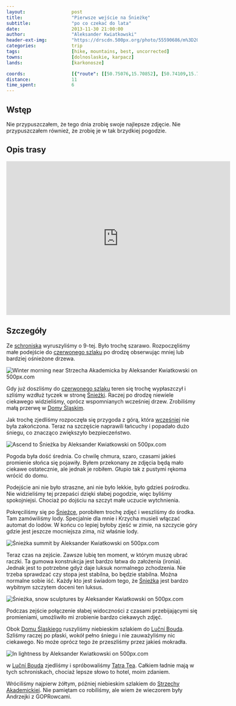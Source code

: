 ```yaml
---
layout:                 post
title:                  "Pierwsze wejście na Śnieżkę"
subtitle:               "po co czekać do lata"
date:                   2013-11-30 21:00:00
author:                 "Aleksander Kwiatkowski"
header-ext-img:         "https://drscdn.500px.org/photo/55590686/m%3D2048/c78578fb07a2484e09de6017b2b568fb"
categories:             trip
tags:                   [hike, mountains, best, uncorrected]
towns:                  [dolnoslaskie, karpacz]
lands:                  [karkonosze]

coords:                 [{"route": [[50.75076,15.70852], [50.74109,15.70642], [50.73615,15.73457], [50.73599,15.74010], [50.73927,15.72869], [50.73425,15.69740], [50.74120,15.70225], [50.74145,15.70607]], "type": "hike"}]
distance:               11
time_spent:             6
---
```


[post-wczesniejszy]:            /trip/2011/12/31/zimowa-sniezka/


[wiki-karpacz]:                 https://pl.wikipedia.org/wiki/Karpacz
[wiki-sniezka]:                 https://pl.wikipedia.org/wiki/%C5%9Anie%C5%BCka
[wiki-szklarska]:               https://pl.wikipedia.org/wiki/Szklarska_Por%C4%99ba
[wiki-jelenia]:                 https://pl.wikipedia.org/wiki/Jelenia_G%C3%B3ra
[wiki-strzecha]:                https://pl.wikipedia.org/wiki/Schronisko_PTTK_%E2%80%9EStrzecha_Akademicka%E2%80%9D
[wiki-gss]:                     https://pl.wikipedia.org/wiki/G%C5%82%C3%B3wny_Szlak_Sudecki
[wiki-dom-slaski]:              https://pl.wikipedia.org/wiki/Schronisko_G%C3%B3rskie_%E2%80%9EDom_%C5%9Al%C4%85ski%E2%80%9D
[wiki-lucni]:                   https://pl.wikipedia.org/wiki/Lu%C4%8Dn%C3%AD_bouda
[wiki-tatra-tea]:               https://en.wikipedia.org/wiki/Tatratea

Wstęp
-----

Nie przypuszczałem, że tego dnia zrobię swoje najlepsze zdjęcie. Nie przypuszczałem również, że zrobię je w tak
brzydkiej pogodzie.

Opis trasy
----------

<iframe height='405' width='590' frameborder='0' allowtransparency='true' scrolling='no' src='https://www.strava.com/activities/334968071/embed/34e651418339d572833921993c62e343b84966f7'></iframe>

Szczegóły
---------

Ze [schroniska][wiki-strzecha] wyruszyliśmy o 9-tej. Było trochę szarawo. Rozpoczęliśmy małe podejście
do [czerwonego szlaku][wiki-gss] po drodzę obserwując mniej lub bardziej ośnieżone drzewa.

<div class='pixels-photo'>
  <p>
    <img src='https://drscdn.500px.org/photo/54269044/m%3D900/fde25f780ace61859d3d98ed009cb2de' alt='Winter morning near Strzecha Akademicka by Aleksander Kwiatkowski on 500px.com'>
  </p>
  <a href='https://500px.com/photo/54269044/winter-morning-near-strzecha-akademicka-by-aleksander-kwiatkowski' alt='Winter morning near Strzecha Akademicka by Aleksander Kwiatkowski on 500px.com'></a>
</div>
<script type='text/javascript' src='https://500px.com/embed.js'></script>

Gdy już doszliśmy do [czerwonego szlaku][wiki-gss] teren się trochę wypłaszczył i szliśmy wzdłuż tyczek
w stronę [Śnieżki][wiki-sniezka]. Raczej po drodzę niewiele ciekawego widzieliśmy, oprócz wspomnianych
wcześniej drzew. Zrobiliśmy małą przerwę w [Domy Śląskim][wiki-dom-slaski].

Jak trochę zjedliśmy rozpoczęła się przygoda z górą, która [wcześniej][post-wczesniejszy] nie była zakończona.
Teraz na szczęście naprawili łańcuchy i popadało dużo śniegu, co znacząco zwiększyło bezpieczeństwo.

<div class='pixels-photo'>
  <p>
    <img src='https://drscdn.500px.org/photo/54060844/m%3D900/f42fc6e231e57c181e13a33f1ff37bb1' alt='Ascend to Śnieżka by Aleksander Kwiatkowski on 500px.com'>
  </p>
  <a href='https://500px.com/photo/54060844/ascend-to-%C5%9Anie%C5%BCka-by-aleksander-kwiatkowski' alt='Ascend to Śnieżka by Aleksander Kwiatkowski on 500px.com'></a>
</div>
<script type='text/javascript' src='https://500px.com/embed.js'></script>

Pogoda była dość średnia. Co chwilę chmura, szaro, czasami jakieś promienie słońca się pojawiły. Byłem przekonany
ze zdjęcia będą mało ciekawe ostatecznie, ale jednak je robiłem. Głupio tak z pustymi rękoma wrócić do domu.

Podejście ani nie było straszne, ani nie było lekkie, było gdzieś pośrodku. Nie widzieliśmy tej przepaści dzięki
słabej pogodzie, więc byliśmy spokojniejsi. Chociaż po dojściu na szczyt małe uczucie wytchnienia.

Pokręciliśmy się po [Śnieżce][wiki-sniezka], porobiłem trochę zdjęć i weszliśmy do środka. Tam zamówiliśmy
lody. Specjalnie dla mnie i Krzycha musieli włączać automat do lodów. W końcu co lepiej byłoby zjeść w zimie,
na szczycie góry gdzie jest jeszcze mocniejsza zima, niż właśnie lody.

<div class='pixels-photo'>
  <p>
    <img src='https://drscdn.500px.org/photo/53941418/m%3D900/da3df0ae050123b88dbea38a6bcdf9ea' alt='Śnieżka summit by Aleksander Kwiatkowski on 500px.com'>
  </p>
  <a href='https://500px.com/photo/53941418/%C5%9Anie%C5%BCka-summit-by-aleksander-kwiatkowski' alt='Śnieżka summit by Aleksander Kwiatkowski on 500px.com'></a>
</div>
<script type='text/javascript' src='https://500px.com/embed.js'></script>

Teraz czas na zejście. Zawsze lubię ten moment, w którym muszę ubrać raczki. Ta gumowa konstrukcja jest
bardzo łatwa do założenia (ironia). Jednak jest to potrzebne gdyż daje luksuk normalnego zchodzenia.
Nie trzeba sprawdzać czy stopa jest stabilna, bo będzie stabilna. Można normalne sobie iść. Każdy kto
jest świadom tego, że [Śnieżka][wiki-sniezka] jest bardzo wybitnym szczytem doceni ten luksus.

<div class='pixels-photo'>
  <p>
    <img src='https://drscdn.500px.org/photo/53759606/m%3D900/e92d432ae9979664bd1966368f7e9292' alt='Śnieżka, snow sculptures by Aleksander Kwiatkowski on 500px.com'>
  </p>
  <a href='https://500px.com/photo/53759606/%C5%9Anie%C5%BCka-snow-sculptures-by-aleksander-kwiatkowski' alt='Śnieżka, snow sculptures by Aleksander Kwiatkowski on 500px.com'></a>
</div>
<script type='text/javascript' src='https://500px.com/embed.js'></script>

Podczas zejście połączenie słabej widoczności z czasami przebijającymi się promieniami, umożliwiło mi
zrobienie bardzo ciekawych zdjęć.

Obok [Domu Śląskiego][wiki-dom-slaski] ruszyliśmy niebieskim szlakiem do [Luční Bouda][wiki-lucni].
Szliśmy raczej po płaski, wokół pełno śniegu i nie zauważyliśmy nic ciekawego. No może oprócz
tego że przeszliśmy przez jakieś mokradła.

<div class='pixels-photo'>
  <p>
    <img src='https://drscdn.500px.org/photo/55949202/m%3D900/2edd368f98e7177b1a8dbf6c9ceab777' alt='In lightness by Aleksander Kwiatkowski on 500px.com'>
  </p>
  <a href='https://500px.com/photo/55949202/in-lightness-by-aleksander-kwiatkowski' alt='In lightness by Aleksander Kwiatkowski on 500px.com'></a>
</div>
<script type='text/javascript' src='https://500px.com/embed.js'></script>

w [Luční Bouda][wiki-lucni] zjedliśmy i spróbowaliśmy [Tatra Tea][wiki-tatra-tea]. Całkiem ładnie
mają w tych schroniskach, chociaż lepsze słowo to hotel, moim zdaniem.

Wróciliśmy najpierw żółtym, później niebieskim szlakiem do [Strzechy Akademickiej][wiki-strzecha].
Nie pamiętam co robiliśmy, ale wiem że wieczorem były Andrzejki z GOPRowcami.
